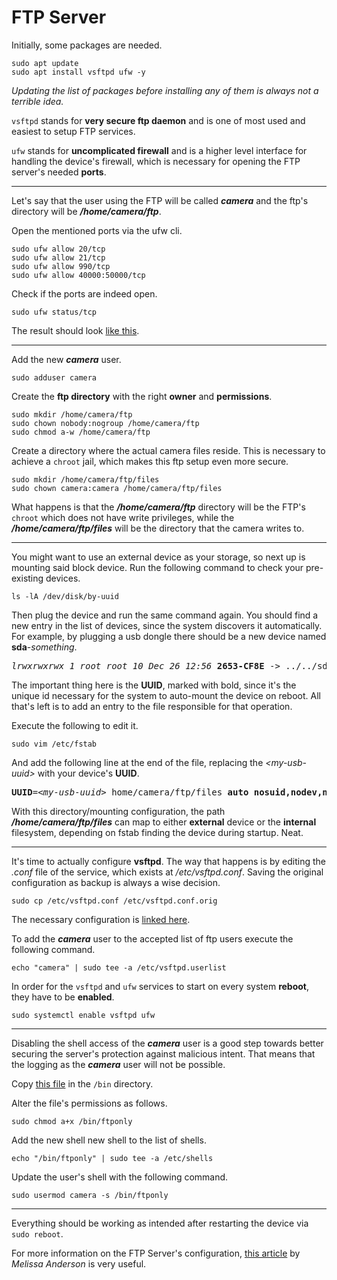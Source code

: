 # FTP Server

Initially, some packages are needed.

```
sudo apt update
sudo apt install vsftpd ufw -y
```

*Updating the list of packages before installing any of them is always not a terrible idea.*

`vsftpd` stands for **very secure ftp daemon** and is one of most used and easiest to setup FTP services.

`ufw` stands for **uncomplicated firewall** and is a higher level interface for handling the device's firewall, 
which is necessary for opening the FTP server's needed **ports**.

---

Let's say that the user using the FTP will be called ***camera*** and the ftp's directory will be ***/home/camera/ftp***.

Open the mentioned ports via the ufw cli.

```
sudo ufw allow 20/tcp
sudo ufw allow 21/tcp
sudo ufw allow 990/tcp
sudo ufw allow 40000:50000/tcp
```
Check if the ports are indeed open.

`sudo ufw status/tcp`

The result should look [like this](ftp/ufw_status.txt).

---

Add the new ***camera*** user.

`sudo adduser camera`

Create the **ftp directory** with the right **owner** and **permissions**.

```
sudo mkdir /home/camera/ftp
sudo chown nobody:nogroup /home/camera/ftp
sudo chmod a-w /home/camera/ftp
```

Create a directory where the actual camera files reside.
This is necessary to achieve a `chroot` jail, which makes this ftp setup even more secure.

```
sudo mkdir /home/camera/ftp/files
sudo chown camera:camera /home/camera/ftp/files
```

What happens is that the ***/home/camera/ftp*** directory will be the FTP's `chroot` which does not have write privileges, 
while the ***/home/camera/ftp/files*** will be the directory that the camera writes to.

---

You might want to use an external device as your storage, so next up is mounting said block device.
Run the following command to check your pre-existing devices.

`ls -lA /dev/disk/by-uuid`

Then plug the device and run the same command again.
You should find a new entry in the list of devices, since the system discovers it automatically.
For example, by plugging a usb dongle there should be a new device named **sda**-*something*.
<pre><i>lrwxrwxrwx 1 root root 10 Dec 26 12:56</i> <b>2653-CF8E</b> -> ../../sda1</pre>

The important thing here is the **UUID**, marked with bold, 
since it's the unique id necessary for the system to auto-mount the device on reboot.
All that's left is to add an entry to the file responsible for that operation.

Execute the following to edit it.

`sudo vim /etc/fstab`

And add the following line at the end of the file, replacing the *\<my-usb-uuid\>* with your device's **UUID**.
<pre><b>UUID</b>=<i>&ltmy-usb-uuid&gt</i> home/camera/ftp/files <b>auto nosuid,nodev,nofail</b> 0 0</pre>

With this directory/mounting configuration,
the path ***/home/camera/ftp/files*** can map to either **external** device or the **internal** filesystem,
depending on fstab finding the device during startup. Neat.

---

It's time to actually configure **vsftpd**. The way that happens is by editing the *.conf* file of the service,
which exists at */etc/vsftpd.conf*. Saving the original configuration as backup is always a wise decision.

`sudo cp /etc/vsftpd.conf /etc/vsftpd.conf.orig`

The necessary configuration is [linked here](ftp/vsftpd.conf).

To add the ***camera*** user to the accepted list of ftp users execute the following command.

`echo "camera" | sudo tee -a /etc/vsftpd.userlist`

In order for the `vsftpd` and `ufw` services to start on every system **reboot**, they have to be **enabled**.

`sudo systemctl enable vsftpd ufw`

---

Disabling the shell access of the ***camera*** user 
is a good step towards better securing the server's protection against malicious intent.
That means that the logging as the ***camera*** user will not be possible.

Copy [this file](ftp/ftponly) in the `/bin` directory.

Alter the file's permissions as follows.

`sudo chmod a+x /bin/ftponly`

Add the new shell new shell to the list of shells.

`echo "/bin/ftponly" | sudo tee -a /etc/shells`

Update the user's shell with the following command.

`sudo usermod camera -s /bin/ftponly`

---

Everything should be working as intended after restarting the device via `sudo reboot`.

For more information on the FTP Server's configuration, [this article](https://www.digitalocean.com/community/tutorials/how-to-set-up-vsftpd-for-a-user-s-directory-on-ubuntu-16-04) by *Melissa Anderson* is very useful.
